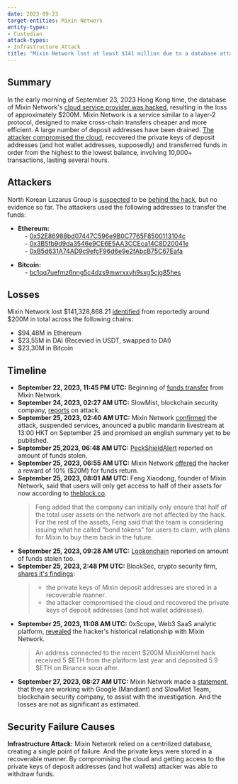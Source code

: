 ```yaml
---
date: 2023-09-23
target-entities: Mixin Network
entity-types:
- Custodian
attack-types:
- Infrastructure Attack
title: "Mixin Network lost at least $141 million due to a database attack"
---
```


## Summary

In the early morning of September 23, 2023 Hong Kong time, the database of Mixin Network's [cloud service provider was hacked](https://twitter.com/MixinKernel/status/1706139175018529139), resulting in the loss of approximately $200M. Mixin Network is a service similar to a layer-2 protocol, designed to make cross-chain transfers cheaper and more efficient. A large number of deposit addresses have been drained. [The attacker compromised the cloud](https://twitter.com/BlockSecTeam/status/1706319766544155068), recovered the private keys of deposit addresses (and hot wallet addresses, supposedly) and transferred funds in order from the highest to the lowest balance, involving 10,000+ transactions, lasting several hours. 


## Attackers

North Korean Lazarus Group is [suspected](https://rekt.news/mixin-rekt/#:~:text=This%20case%20has%20many%20of%20the%20hallmarks%20of%20a%20Lazarus%20heist%2C%20who%20have%20been%20plenty%20busy%20lately.) to be [behind the hack](https://www.bleepingcomputer.com/news/security/mixin-network-suspends-operations-following-200-million-hack/#:~:text=creates%20immediate%20suspicion%20about%20the%20Lazarus%20group%20being%20responsible), but no evidence so far. The attackers used the following addresses to transfer the funds:

- **Ethereum:**  
    - [0x52E86988bd07447C596e9B0C7765F8500113104c](https://etherscan.io/address/0x52E86988bd07447C596e9B0C7765F8500113104c)  
    - [0x3B5fb9d9da3546e9CE6E5AA3CCEca14C8D20041e](https://etherscan.io/address/0x3B5fb9d9da3546e9CE6E5AA3CCEca14C8D20041e)  
    - [0xB5d631A74AD9c9efcF96d6e9e2fAbcB75C67Eafa](https://etherscan.io/address/0xB5d631A74AD9c9efcF96d6e9e2fAbcB75C67Eafa)  

- **Bitcoin:**  
    - [bc1qq7uefmz6nng5c4dzs9mwrxxyh9sxg5cjg85hes](https://www.blockchain.com/explorer/addresses/btc/bc1qq7uefmz6nng5c4dzs9mwrxxyh9sxg5cjg85hes)  


## Losses

Mixin Network lost $141,328,868.21 [identified](https://twitter.com/peckshieldalert/status/1706199059705598406?s=52&t=yv7fZgVN8INf98Rdhx6jXQ) from reportedly around $200M in total across the following chains:

- $94,48M in Ethereum
- $23,55M in DAI (Recevied in USDT, swapped to DAI)
- $23,30M in Bitcoin

## Timeline

- **September 22, 2023, 11:45 PM UTC:** Beginning of [funds transfer](https://etherscan.io/tx/0xd5e2209c988b8d5a92617bac2ea24ca3e411b011787a9837aedb1e6ee7bbc68d) from Mixin Network.
- **September 24, 2023, 02:27 AM UTC:** SlowMist, blockchain security company, [reports](https://twitter.com/SlowMist_Team/status/1706133260869468503) on attack.
- **September 25, 2023, 02:40 AM UTC:** Mixin Network [confirmed](https://twitter.com/MixinKernel/status/1706139175018529139) the attack, suspended services, anounced a public mandarin livestream at 13:00 HKT on September 25 and promised an english summary yet to be published.
- **September 25,2023, 06:48 AM UTC:** [PeckShieldAlert](https://twitter.com/peckshieldalert/status/1706199059705598406?s=52&t=yv7fZgVN8INf98Rdhx6jXQ) reported on amount of funds stolen.
- **September 25, 2023, 06:55 AM UTC:** Mixin Network [offered](https://etherscan.io/tx/0x63b2433505098c584c09f70d5309ae2a6762883b8b9c83ad29f997c657f2593a) the hacker a reward of 10% ($20M) for funds return.
- **September 25, 2023, 08:01 AM UTC:** Feng Xiaodong, founder of Mixin Network, said that users will only get access to half of their assets for now according to [theblock.co](https://www.theblock.co/post/252716/mixin-network-founder-says-just-half-users-assets-are-safe-after-200-million-hack).
  > Feng added that the company can initially only ensure that half of the total user assets on the network are not affected by the hack. For the rest of the assets, Feng said that the team is considering issuing what he called “bond tokens” for users to claim, with plans for Mixin to buy them back in the future. 
- **September 25, 2023, 09:28 AM UTC:** [Lookonchain](https://twitter.com/lookonchain/status/1706239132585148907) reported on amount of funds stolen too.
- **September 25, 2023, 2:48 PM UTC:** BlockSec, crypto security firm, [shares it's findings](https://twitter.com/BlockSecTeam/status/1706319766544155068):
  >* the private keys of Mixin deposit addresses are stored in a recoverable manner.
  >* the attacker compromised the cloud and recovered the private keys of deposit addresses (and hot wallet addresses).
- **September 25, 2023, 11:08 AM UTC:** 0xScope, Web3 SaaS analytic platform, [revealed](https://twitter.com/ScopeProtocol/status/1706264439882944999) the hacker's historical relationship with Mixin Network. 
  > An address connected to the recent $200M MixinKernel hack received 5 $ETH from the platform last year and deposited 5.9 $ETH on Binance soon after.
- **September 27, 2023, 08:27 AM UTC:** Mixin Network made a [statement](https://twitter.com/MixinKernel/status/1706948541850235274), that they are working with Google (Mandiant) and SlowMist Team, blockchain security company, to assist with the investigation. And the losses are not as significant as estimated.

## Security Failure Causes

**Infrastructure Attack:** Mixin Network relied on a centrilized database, creating a single point of failure. And the private keys were stored in a recoverable manner. By compromising the cloud and getting access to the private keys of deposit addresses (and hot wallets) attacker was able to withdraw funds. 